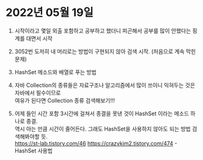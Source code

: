 # 2022년 05월 19일

1. 시작이라고 몇일 외출 포함하고 공부하고 했더니 피곤해서 공부를 많이 안했다는 핑계를 대면서 시작   

2. 3052번 도저히 내 머리로는 방법이 구현되지 않아 검색 시작. (처음으로 계속 막힌 문제)   

3. HashSet 메소드와 배열로 푸는 방법   

4. 자바 Collection의 종류들은 자료구조나 알고리즘에서 많이 쓰이니 익혀두는 것은 자바에서 필수이므로   
여유가 된다면 Collection 종류 검색해보기!!!   

5. 어제 들인 시간 포함 3시간에 걸쳐서 종결을 못낸 것이 HashSet 이라는 메소드 하나로 종결.   
역시 아는 만큼 시간이 줄어든다. 그래도 HashSet을 사용하지 않아도 되는 방법 검색해봐야할 듯.   
<https://st-lab.tistory.com/46>
<https://crazykim2.tistory.com/474> - HashSet 사용법


